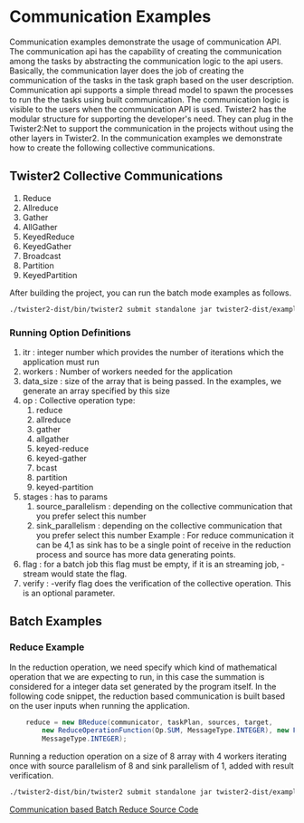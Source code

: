 # Communication Examples

Communication examples demonstrate the usage of communication API. 
The communication api has the capability of creating the communication among the
tasks by abstracting the communication logic to the api users. 
Basically, the communication layer does the job of creating the communication of the tasks in the 
task graph based on the user description. Communication api supports a simple thread model
to spawn the processes to run the the tasks using built communication. The
communication logic is visible to the users when the communication API is used.
Twister2 has the modular structure for supporting the developer's need. They can 
plug in the Twister2:Net to support the communication in the projects without using
the other layers in Twister2. In the communication examples we demonstrate how to 
create the following collective communications. 

## Twister2 Collective Communications

1. Reduce
2. Allreduce
3. Gather
4. AllGather
5. KeyedReduce
6. KeyedGather
7. Broadcast
8. Partition
9. KeyedPartition

After building the project, you can run the batch mode examples as follows. 

```bash
./twister2-dist/bin/twister2 submit standalone jar twister2-dist/examples/libexamples-java.jar edu.iu.dsc.tws.examples.comms.ExampleMain -itr <iterations> -workers <workers> -size <data_size> -op "<operation>" -stages <source_parallelsim>,<sink_parallelism> -<flag> -verify
```

### Running Option Definitions

1. itr : integer number which provides the number of iterations which the application must run
2. workers : Number of workers needed for the application
3. data_size : size of the array that is being passed. In the examples, we generate an array specified by this size
4. op : Collective operation type:
    1. reduce
    2. allreduce
    3. gather
    4. allgather
    5. keyed-reduce
    6. keyed-gather
    7. bcast
    8. partition
    9. keyed-partition
5. stages : has to params 
    1. source_parallelism : depending on the collective communication that you prefer select this number
    2. sink_parallelism : depending on the collective communication that you prefer select this number
    Example : For reduce communication it can be 4,1 as sink has to be a single point of receive in the reduction 
    process and source has more data generating points. 
6. flag : for a batch job this flag must be empty, if it is an streaming job, -stream would state the flag. 
7. verify : -verify flag does the verification of the collective operation. This is an optional parameter. 


## Batch Examples

### Reduce Example

In the reduction operation, we need specify which kind of mathematical operation that
we are expecting to run, in this case the summation is considered for a integer data set
generated by the program itself. In the following code snippet, the reduction based 
communication is built based on the user inputs when running the application. 

```java
    reduce = new BReduce(communicator, taskPlan, sources, target,
        new ReduceOperationFunction(Op.SUM, MessageType.INTEGER), new FinalSingularReceiver(),
        MessageType.INTEGER);
```

Running a reduction operation on a size of 8 array with 4 workers iterating once with source parallelism of 8
and sink parallelism of 1, added with result verification. 

```bash
./twister2-dist/bin/twister2 submit standalone jar twister2-dist/examples/libexamples-java.jar edu.iu.dsc.tws.examples.comms.ExamplekMain -itr 1 -workers 4 -size 8 -op "reduce" -stages 8,1 -verify

```
[Communication based Batch Reduce Source Code](https://github.com/DSC-SPIDAL/twister2/blob/master/twister2/examples/src/java/edu/iu/dsc/tws/examples/comms/batch/BReduceExample.java)




